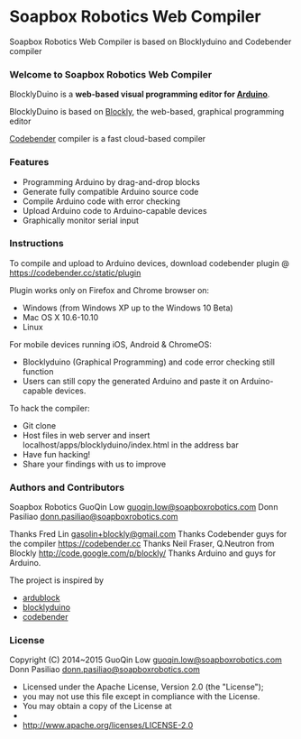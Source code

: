 Soapbox Robotics Web Compiler
=======

Soapbox Robotics Web Compiler is based on Blocklyduino and Codebender compiler

### Welcome to Soapbox Robotics Web Compiler

BlocklyDuino is a **web-based visual programming editor for [Arduino](http://www.arduino.cc/)**.

BlocklyDuino is based on [Blockly](http://code.google.com/p/blockly/), the web-based, graphical programming editor

[Codebender](https://codebender.cc) compiler is a fast cloud-based compiler 

### Features

* Programming Arduino by drag-and-drop blocks
* Generate fully compatible Arduino source code
* Compile Arduino code with error checking
* Upload Arduino code to Arduino-capable devices
* Graphically monitor serial input

### Instructions
To compile and upload to Arduino devices, download codebender plugin @ https://codebender.cc/static/plugin 

Plugin works only on Firefox and Chrome browser on:
* Windows (from Windows XP up to the Windows 10 Beta) 
* Mac OS X 10.6-10.10
* Linux

For mobile devices running iOS, Android & ChromeOS:

* Blocklyduino (Graphical Programming) and code error checking still function
* Users can still copy the generated Arduino and paste it on Arduino-capable devices.

To hack the compiler:
* Git clone
* Host files in web server and insert localhost/apps/blocklyduino/index.html in the address bar
* Have fun hacking!
* Share your findings with us to improve

### Authors and Contributors
Soapbox Robotics
GuoQin Low guoqin.low@soapboxrobotics.com Donn Pasiliao donn.pasiliao@soapboxrobotics.com

Thanks Fred Lin gasolin+blockly@gmail.com
Thanks Codebender guys for the compiler https://codebender.cc
Thanks Neil Fraser, Q.Neutron from Blockly http://code.google.com/p/blockly/
Thanks Arduino and guys for Arduino.

The project is inspired by 
* [ardublock](https://github.com/taweili/ardublock)
* [blocklyduino](https://github.com/gasolin/BlocklyDuino)
* [codebender](https://github.com/codebendercc?page=1)

### License

Copyright (C) 2014~2015 
GuoQin Low guoqin.low@soapboxrobotics.com Donn Pasiliao donn.pasiliao@soapboxrobotics.com

 * Licensed under the Apache License, Version 2.0 (the "License");
 * you may not use this file except in compliance with the License.
 * You may obtain a copy of the License at
 *
 *   http://www.apache.org/licenses/LICENSE-2.0
